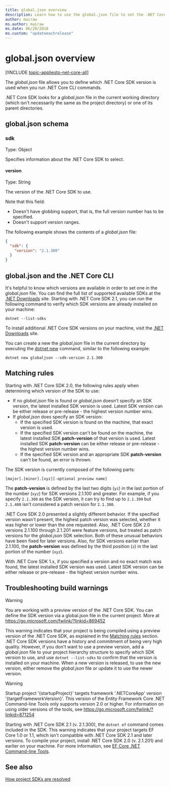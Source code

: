 ```yaml
---
title: global.json overview
description: Learn how to use the global.json file to set the .NET Core SDK version when running .NET Core CLI commands.
author: mairaw
ms.author: mairaw
ms.date: 06/28/2018
ms.custom: "updateeachrelease"
---
```

# global.json overview

[!INCLUDE [topic-appliesto-net-core-all](../../../includes/topic-appliesto-net-core-all.md)]

The *global.json* file allows you to define which .NET Core SDK version is used when you run .NET Core CLI commands.

.NET Core SDK looks for a *global.json* file in the current working directory (which isn't necessarily the same as the project directory) or one of its parent directories.

## global.json schema

### sdk

Type: Object

Specifies information about the .NET Core SDK to select.

#### version

Type: String

The version of the .NET Core SDK to use.

Note that this field:

- Doesn't have globbing support, that is, the full version number has to be specified.
- Doesn't support version ranges.

The following example shows the contents of a *global.json* file:

```json
{
  "sdk": {
    "version": "2.1.300"
  }
}
```

## global.json and the .NET Core CLI

It's helpful to know which versions are available in order to set one in the *global.json* file. You can find the full list of supported available SDKs at the [.NET Downloads](https://www.microsoft.com/net/download/all) site. Starting with .NET Core SDK 2.1, you can run the following command to verify which SDK versions are already installed on your machine:

```console
dotnet --list-sdks
```

To install additional .NET Core SDK versions on your machine, visit the [.NET Downloads](https://www.microsoft.com/net/download/all) site.

You can create a new the *global.json* file in the current directory by executing the [dotnet new](dotnet-new.md) command, similar to the following example:

```console
dotnet new globaljson --sdk-version 2.1.300
```

## Matching rules

Starting with .NET Core SDK 2.0, the following rules apply when determining which version of the SDK to use:

- If no *global.json* file is found or *global.json* doesn't specify an SDK version, the latest installed SDK version is used. Latest SDK version can be either release or pre-release - the highest version number wins.
- If *global.json* does specify an SDK version:
  - If the specified SDK version is found on the machine, that exact version is used.
  - If the specified SDK version can't be found on the machine, the latest installed SDK **patch-version** of that version is used. Latest installed SDK **patch-version** can be either release or pre-release - the highest version number wins.
  - If the specified SDK version and an appropriate SDK **patch-version** can't be found, an error is thrown.

The SDK version is currently composed of the following parts:

`[major].[minor].[xyz][-optional preview name]`

The **patch-version** is defined by the last two digits (`yz`) in the last portion of the number (`xyz`) for SDK versions 2.1.100 and greater. For example, if you specify `2.1.300` as the SDK version, it can try to find up to `2.1.399` but `2.1.400` isn't considered a patch version for `2.1.300`.

.NET Core SDK 2.0 presented a slightly different behavior. If the specified version wasn't present, the highest patch version was selected, whether it was higher or lower than the one requested. Also, .NET Core SDK 2.0 versions 2.1.100 through 2.1.201 were feature versions, but treated as patch versions for the *global.json* SDK selection. Both of these unusual behaviors have been fixed for later versions. Also, for SDK versions earlier than 2.1.100, the **patch-version** was defined by the third position (`z`) in the last portion of the number (`xyz`).

With .NET Core SDK 1.x, if you specified a version and no exact match was found, the latest installed SDK version was used. Latest SDK version can be either release or pre-release - the highest version number wins.

## Troubleshooting build warnings

> [!WARNING]
> You are working with a preview version of the .NET Core SDK. You can define the SDK version via a global.json file in the current project. More at https://go.microsoft.com/fwlink/?linkid=869452

This warning indicates that your project is being compiled using a preview version of the .NET Core SDK, as explained in the [Matching rules](#matching-rules) section.  .NET Core SDK versions have a history and commitment of being very high quality. However, if you don't want to use a preview version, add a *global.json* file to your project hierarchy structure to specify which SDK version to use, and use `dotnet --list-sdks` to confirm that the version is installed on your machine. When a new version is released, to use the new version, either remove the *global.json* file or update it to use the newer version.

> [!WARNING]
> Startup project '{startupProject}' targets framework '.NETCoreApp' version '{targetFrameworkVersion}'. This version of the Entity Framework Core .NET Command-line Tools only supports version 2.0 or higher. For information on using older versions of the tools, see https://go.microsoft.com/fwlink/?linkid=871254

Starting with .NET Core SDK 2.1 (v. 2.1.300), the `dotnet ef` command comes included in the SDK. This warning indicates that your project targets EF Core 1.0 or 1.1, which isn't compatible with .NET Core SDK 2.1 and later versions. To compile your project, install .NET Core SDK 2.0 (v. 2.1.201) and earlier on your machine. For more information, see [EF Core .NET Command-line Tools](/ef/core/miscellaneous/cli/dotnet).

## See also

[How project SDKs are resolved](/visualstudio/msbuild/how-to-use-project-sdk#how-project-sdks-are-resolved)